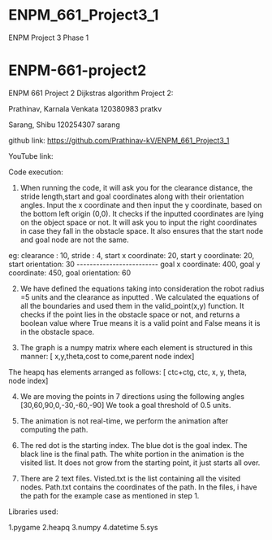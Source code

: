 # ENPM_661_Project3_1
ENPM Project 3 Phase 1

# ENPM-661-project2
ENPM 661 Project 2
Dijkstras algorithm Project 2:

Prathinav, Karnala Venkata
120380983
pratkv

Sarang, Shibu
120254307
sarang

github link: https://github.com/Prathinav-kV/ENPM_661_Project3_1

YouTube link: 

Code execution:

1. When running the code, it will ask you for the clearance distance, the stride length,start and goal coordinates along with their orientation angles.
Input the x coordinate and then input the y coordinate, based on the bottom left origin (0,0). It checks if the inputted coordinates are lying on the object space or not. It will ask you to input the right coordinates in case they fall in the obstacle space. It also ensures that the start node and goal node are not the same.

eg: 
    clearance : 10,
    stride : 4,
    start x coordinate: 20,
    start y coordinate: 20,
    start orientation: 30
    -------------------------
    goal x coordinate: 400,
    goal y coordinate: 450,
    goal orientation: 60

2. We have defined the equations taking into consideration the robot radius =5 units and the clearance as inputted . We calculated the equations of all the boundaries and used them in the valid_point(x,y) function. It checks if the point lies in the obstacle space or not, and returns a boolean value where True means it is a valid point and False means it is in the obstacle space.

3. The graph is a numpy matrix where each element is structured in this manner:
[ x,y,theta,cost to come,parent node index]

The heapq has elements arranged as follows:
[ ctc+ctg, ctc, x, y, theta, node index]

4. We are moving the points in 7 directions using the following angles [30,60,90,0,-30,-60,-90]
We took a goal threshold of 0.5 units.

4. The animation is not real-time, we perform the animation after computing the path.

5. The red dot is the starting index.
The blue dot is the goal index.
The black line is the final path.
The white portion in the animation is the visited list. It does not grow from the starting point, it just starts all over.

6. There are 2 text files. Visted.txt is the list containing all the visited nodes. Path.txt contains the coordinates of the path. In the files, i have the path for the example case as mentioned in step 1.

Libraries used:

1.pygame
2.heapq 
3.numpy
4.datetime
5.sys 


